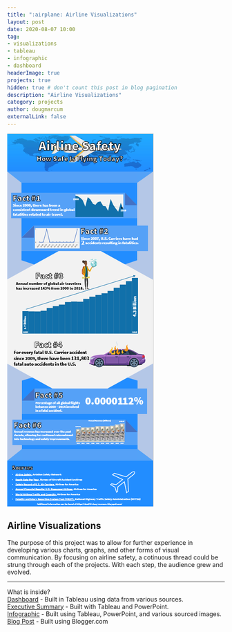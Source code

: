 ```yaml
---
title: ":airplane: Airline Visualizations"
layout: post
date: 2020-08-07 10:00
tag: 
- visualizations
- tableau
- infographic
- dashboard
headerImage: true
projects: true
hidden: true # don't count this post in blog pagination
description: "Airline Visualizations"
category: projects
author: dougmarcum
externalLink: false
---
```


![Screenshot](/assets/images/infographic.png)

## Airline Visualizations    

The purpose of this project was to allow for further experience in developing various charts, graphs, and other forms of visual communication. By focusing on airline
safety, a cotinuous thread could be strung through each of the projects. With each step, the audience grew and evolved.  

---

What is inside?  
[Dashboard](https://github.com/MarcumDoug/Airline_Safety_Visuals_and_Charting/blob/main/Dashboard/Report%20and%20Dashboard/Marcum_Doug_Dashboard_Project.pdf) - Built in Tableau using data from various sources.  
[Executive Summary](https://github.com/MarcumDoug/Airline_Safety_Visuals_and_Charting/blob/main/Executive%20Summary/Report%20and%20PowerPoint/Marcum_Doug_DSC640_Executive_Summary.pdf) - Built with Tableau and PowerPoint.  
[Infographic](https://github.com/MarcumDoug/Airline_Safety_Visuals_and_Charting/blob/main/Infographic/Infographic%20and%20Report/Marcum_Doug_DSC640_Infographic.pptx) - Built using Tableau, PowerPoint, and various sourced images.  
[Blog Post](https://dsc640-doug-marcum.blogspot.com/) - Built using Blogger.com
